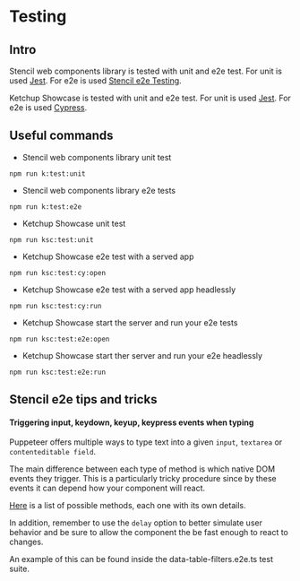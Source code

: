 # Testing

## Intro

Stencil web components library is tested with unit and e2e test. For unit is used [Jest](https://jestjs.io). For e2e is used [Stencil e2e Testing](https://stenciljs.com/docs/end-to-end-testing).

Ketchup Showcase is tested with unit and e2e test. For unit is used [Jest](https://jestjs.io). For e2e is used [Cypress](https://www.cypress.io/).

## Useful commands

-   Stencil web components library unit test

```
npm run k:test:unit
```

-   Stencil web components library e2e tests

```
npm run k:test:e2e
```

-   Ketchup Showcase unit test

```
npm run ksc:test:unit
```

-   Ketchup Showcase e2e test with a served app

```
npm run ksc:test:cy:open
```

-   Ketchup Showcase e2e test with a served app headlessly

```
npm run ksc:test:cy:run
```

-   Ketchup Showcase start the server and run your e2e tests

```
npm run ksc:test:e2e:open

```

-   Ketchup Showcase start ther server and run your e2e headlessly

```
npm run ksc:test:e2e:run

```

## Stencil e2e tips and tricks

#### Triggering input, keydown, keyup, keypress events when typing

Puppeteer offers multiple ways to type text into a given `input`, `textarea` or `contenteditable field`.

The main difference between each type of method is which native DOM events they trigger. This is a particularly tricky procedure since by these events it can depend how your component will react.

[Here](https://pptr.dev/#?product=Puppeteer&version=v1.20.0&show=api-keyboardpresskey-options) is a list of possible methods, each one with its own details.

In addition, remember to use the `delay` option to better simulate user behavior and be sure to allow the component the be fast enough to react to changes.

An example of this can be found inside the data-table-filters.e2e.ts test suite.
